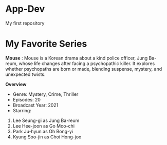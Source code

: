 # App-Dev
My first repository
# My Favorite Series
**Mouse**
: Mouse is a Korean drama about a kind police officer, Jung Ba-reum, whose life changes after facing a psychopathic killer. It explores whether psychopaths are born or made, blending suspense, mystery, and unexpected twists.

**Overview**
- Genre: Mystery, Crime, Thriller
- Episodes: 20
- Broadcast Year: 2021
- Starring:
1. Lee Seung-gi as Jung Ba-reum
2. Lee Hee-joon as Go Moo-chi
3. Park Ju-hyun as Oh Bong-yi
4. Kyung Soo-jin as Choi Hong-joo
